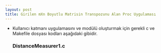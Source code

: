 ```yaml
---
layout: post
title: Girilen mXn Boyutlu Matrisin Transpozunu Alan Proc Uygulaması
---
```

<ul>
	<li>Kullanıcı katmanı uygulamasını ve modülü oluşturmak için gerekli c ve Makefile dosyası kodları aşağıdaki gibidir.</li>
	<h3>DistanceMeasurer1.c</h3>
	<pre>
